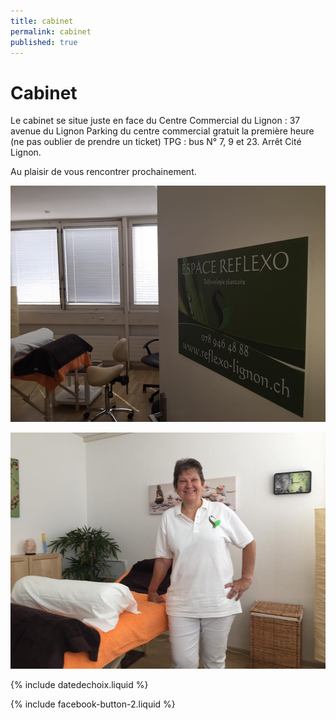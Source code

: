 ```yaml
---
title: cabinet
permalink: cabinet
published: true
---
```


# Cabinet

Le cabinet se situe juste en face du Centre Commercial du Lignon :
37 avenue du Lignon
Parking du centre commercial gratuit la première heure (ne pas oublier de prendre un ticket)
TPG : bus N° 7, 9 et 23. Arrêt Cité Lignon.

Au plaisir de vous rencontrer prochainement.

![](./images/photocabinet1.jpg)



![](./images/photocabinet2.jpg)

{% include datedechoix.liquid %}

{% include facebook-button-2.liquid %}
